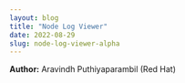 ```yaml
---
layout: blog
title: "Node Log Viewer"
date: 2022-08-29
slug: node-log-viewer-alpha
---
```


**Author:** Aravindh Puthiyaparambil (Red Hat)
